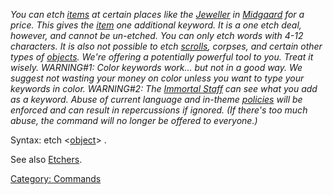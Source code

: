 *You can etch [items](:Category:_Objects "wikilink") at certain places
like the [Jeweller](Jeweller "wikilink") in
[Midgaard](:Category:_Midgaard "wikilink") for a price. This gives the
[item](:Category:_Objects "wikilink") one additional keyword. It is a
one etch deal, however, and cannot be un-etched. You can only etch words
with 4-12 characters. It is also not possible to etch
[scrolls](:Category:_Scrolls "wikilink"), corpses, and certain other
types of [objects](:Category:_Objects "wikilink"). We're offering a
potentially powerful tool to you. Treat it wisely. WARNING#1: Color
keywords work... but not in a good way. We suggest not wasting your
money on color unless you want to type your keywords in color.
WARNING#2: The [Immortal Staff](:Category:_Immortals "wikilink") can see
what you add as a keyword. Abuse of current language and in-theme
[policies](:Category:_Policies "wikilink") will be enforced and can
result in repercussions if ignored. (If there's too much abuse, the
command will no longer be offered to everyone.)*

Syntax: etch \<[object](:Category:_Objects "wikilink")\> <keyword>.

See also [Etchers](:Category:_Etchers "wikilink").

[Category: Commands](Category:_Commands "wikilink")
